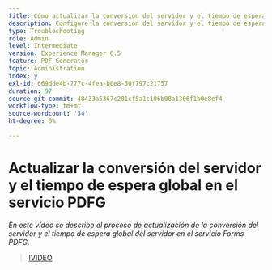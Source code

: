 ```yaml
---
title: Cómo actualizar la conversión del servidor y el tiempo de espera global del servidor en el servicio PDFG
description: Configure la conversión del servidor y el tiempo de espera global del servidor para PDF Generator
type: Troubleshooting
role: Admin
level: Intermediate
version: Experience Manager 6.5
feature: PDF Generator
topic: Administration
index: y
exl-id: 669dde4b-777c-4fea-b0e8-50f797c21757
duration: 97
source-git-commit: 48433a5367c281cf5a1c106b08a1306f1b0e8ef4
workflow-type: tm+mt
source-wordcount: '54'
ht-degree: 0%

---
```


# Actualizar la conversión del servidor y el tiempo de espera global en el servicio PDFG

*En este vídeo se describe el proceso de actualización de la conversión del servidor y el tiempo de espera global del servidor en el servicio Forms PDFG.*

>[!VIDEO](https://video.tv.adobe.com/v/3417605?quality=12&learn=on&captions=spa)
